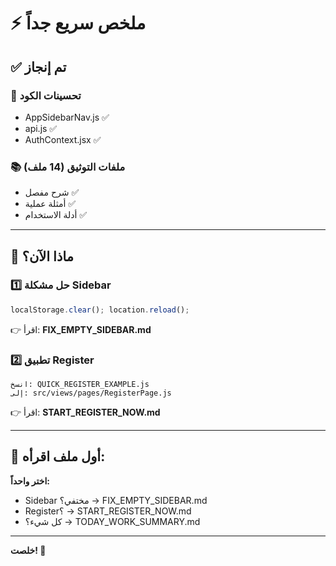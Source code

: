 # ⚡ ملخص سريع جداً

## ✅ تم إنجاز

### 🔧 تحسينات الكود
- AppSidebarNav.js ✅
- api.js ✅
- AuthContext.jsx ✅

### 📚 ملفات التوثيق (14 ملف)
- شرح مفصل ✅
- أمثلة عملية ✅
- أدلة الاستخدام ✅

---

## 🎯 ماذا الآن؟

### 1️⃣ حل مشكلة Sidebar
```javascript
localStorage.clear(); location.reload();
```
👉 اقرأ: **FIX_EMPTY_SIDEBAR.md**

### 2️⃣ تطبيق Register
```
انسخ: QUICK_REGISTER_EXAMPLE.js
إلى: src/views/pages/RegisterPage.js
```
👉 اقرأ: **START_REGISTER_NOW.md**

---

## 📖 أول ملف اقرأه:

**اختر واحداً:**
- Sidebar مختفي؟ → FIX_EMPTY_SIDEBAR.md
- Register؟ → START_REGISTER_NOW.md
- كل شيء؟ → TODAY_WORK_SUMMARY.md

---

**خلصت! 🚀**